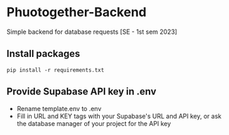 # Phuotogether-Backend
Simple backend for database requests [SE - 1st sem 2023]

## Install packages
```
pip install -r requirements.txt
```

## Provide Supabase API key in .env
- Rename template.env to .env
- Fill in URL and KEY tags with your Supabase's URL and API key, or ask the database manager of your project for the API key
